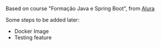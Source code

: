 Based on course "Formação Java e Spring Boot", from [Alura](`https://www.alura.com.br/formacao-spring-boot-3`)

Some steps to be added later:
- Docker Image
- Testing feature